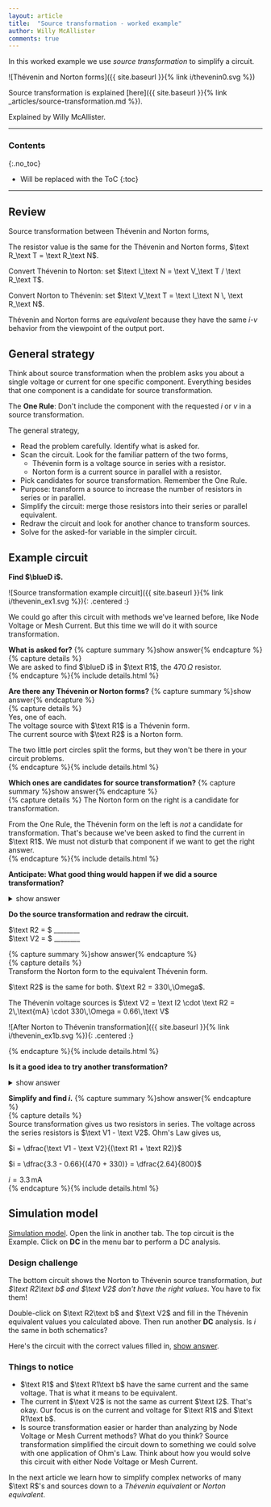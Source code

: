 ```yaml
---
layout: article
title:  "Source transformation - worked example"
author: Willy McAllister
comments: true
---
```


In this worked example we use  *source transformation* to simplify a circuit.

![Thévenin and Norton forms]({{ site.baseurl }}{% link i/thevenin0.svg %})

Source transformation is explained [here]({{ site.baseurl }}{% link _articles/source-transformation.md %}).

Explained by Willy McAllister.

----

### Contents
{:.no_toc}

* Will be replaced with the ToC
{:toc}

----

## Review

Source transformation between Thévenin and Norton forms,

The resistor value is the same for the Thévenin and Norton forms, $\text R_\text T = \text R_\text N$.

Convert Thévenin to Norton: set $\text I_\text N = \text V_\text T / \text R_\text T$.  

Convert Norton to Thévenin: set $\text V_\text T = \text I_\text N \, \text R_\text N$. 

Thévenin and Norton forms are *equivalent* because they have the same $i$-$v$ behavior from the viewpoint of the output port.

## General strategy

Think about source transformation when the problem asks you about a single voltage or current for one specific component. Everything besides that one component is a candidate for source transformation.

The **One Rule**: Don't include the component with the requested $i$ or $v$ in a source transformation. 

The general strategy,
* Read the problem carefully. Identify what is asked for.
* Scan the circuit. Look for the familiar pattern of the two forms, 
  * Thévenin form is a voltage source in series with a resistor.
  * Norton form is a current source in parallel with a resistor.
* Pick candidates for source transformation. Remember the One Rule.
* Purpose: transform a source to increase the number of resistors in series or in parallel. 
* Simplify the circuit: merge those resistors into their series or parallel equivalent.
* Redraw the circuit and look for another chance to transform sources.
* Solve for the asked-for variable in the simpler circuit.

## Example circuit 

**Find $\blueD i$.**

![Source transformation example circuit]({{ site.baseurl }}{% link i/thevenin_ex1.svg %}){: .centered :}

We could go after this circuit with methods we've learned before, like Node Voltage or Mesh Current. But this time we will do it with source transformation.

**What is asked for?**
{% capture summary %}show answer{% endcapture %}  
{% capture details %}  
We are asked to find $\blueD i$ in $\text R1$, the $470 \,\Omega$ resistor.  
{% endcapture %}{% include details.html %} 

**Are there any Thévenin or Norton forms?**
{% capture summary %}show answer{% endcapture %}  
{% capture details %}  
Yes, one of each.  
The voltage source with $\text R1$ is a Thévenin form.  
The current source with $\text R2$ is a Norton form.

The two little port circles split the forms, but they won't be there in your circuit problems.  
{% endcapture %}{% include details.html %} 

**Which ones are candidates for source transformation?**
{% capture summary %}show answer{% endcapture %}  
{% capture details %}
The Norton form on the right is a candidate for transformation.

From the One Rule, the Thévenin form on the left is *not* a candidate for transformation. That's because we've been asked to find the current in $\text R1$. We must not disturb that component if we want to get the right answer.  
{% endcapture %}{% include details.html %} 

**Anticipate: What good thing would happen if we did a source transformation?**
<details>
    <summary>show answer</summary>
    <p>If we transform the Norton form we'll end up with the two resistors in series. That creates the opportunity to simplify.</p>
</details>

**Do the source transformation and redraw the circuit.**

$\text R2 = $ \_\_\_\_\_\_\_\_  
$\text V2 = $ \_\_\_\_\_\_\_\_

{% capture summary %}show answer{% endcapture %}  
{% capture details %}  
Transform the Norton form to the equivalent Thévenin form.

$\text R2$ is the same for both. $\text R2 = 330\,\Omega$.

The Thévenin voltage sources is $\text V2 = \text I2 \cdot \text R2 = 2\,\text{mA} \cdot 330\,\Omega = 0.66\,\text V$

![After Norton to Thévenin transformation]({{ site.baseurl }}{% link i/thevenin_ex1b.svg %}){: .centered :}

{% endcapture %}{% include details.html %} 

**Is it a good idea to try another transformation?**
<details>
    <summary>show answer</summary>
    <p>Not really. Current $i$ flows through $\text R1$. Anything else we try would involve touching $\text R1$, which would violate the One Rule.</p>
</details>

**Simplify and find $i$.**
{% capture summary %}show answer{% endcapture %}  
{% capture details %}  
Source transformation gives us two resistors in series. The voltage across the series resistors is $\text V1 - \text V2$. Ohm's Law gives us,

$i = \dfrac{\text V1 - \text V2}{(\text R1 + \text R2)}$

$i = \dfrac{3.3 - 0.66}{(470 + 330)} = \dfrac{2.64}{800}$

$i = 3.3\,\text{mA}$  
{% endcapture %}{% include details.html %} 

## Simulation model

[Simulation model](https://spinningnumbers.org/circuit-sandbox/index.html?value=[["w",[296,192,296,200]],["w",[264,192,296,192]],["w",[184,192,216,192]],["v",[296,200,4],{"name":"V2","value":"dc(1)","_json_":3},["5","0"]],["w",[296,248,160,248]],["w",[136,192,128,192]],["w",[96,192,112,192]],["a",[112,192,0],{"color":"magenta","offset":"0","_json_":7},["4","7"]],["w",[96,248,160,248]],["g",[160,248,0],{"_json_":9},["0"]],["w",[96,200,96,192]],["r",[184,192,5],{"name":"R1b","r":"470","_json_":11},["6","7"]],["r",[216,192,3],{"name":"R2b","r":"1","_json_":12},["6","5"]],["v",[96,200,0],{"name":"V1b","value":"dc(3.3)","_json_":13},["4","0"]],["w",[296,72,208,72]],["w",[184,72,208,72]],["w",[208,80,208,72]],["w",[296,128,208,128]],["w",[160,128,208,128]],["w",[136,72,128,72]],["w",[96,72,112,72]],["a",[112,72,0],{"color":"magenta","offset":"0","_json_":21},["1","3"]],["w",[96,128,160,128]],["g",[160,128,0],{"_json_":23},["0"]],["w",[296,72,296,80]],["w",[96,80,96,72]],["r",[184,72,5],{"name":"R1","r":"470","_json_":26},["2","3"]],["r",[208,80,0],{"name":"R2","r":"330","_json_":27},["2","0"]],["i",[296,128,2],{"name":"I2","value":"dc(2m)","_json_":28},["0","2"]],["v",[96,80,0],{"name":"V1","value":"dc(3.3)","_json_":29},["1","0"]],["view",-8.800000000000011,46.739999999999995,1.953125,"50","10","1G",null,"100","0.01","1000"]]). Open the link in another tab. The top circuit is the Example. Click on **DC** in the menu bar to perform a DC analysis. 

### Design challenge 
The bottom circuit shows the Norton to Thévenin source transformation, *but $\text R2\text b$ and $\text V2$ don't have the right values*. You have to fix them!

Double-click on $\text R2\text b$ and $\text V2$ and fill in the Thévenin equivalent values you calculated above. Then run another **DC** analysis. Is $i$ the same in both schematics?

Here's the circuit with the correct values filled in,
[show answer](https://spinningnumbers.org/circuit-sandbox/index.html?value=[["v",[96,80,0],{"name":"V1","value":"dc(3.3)","_json_":0},["6","0"]],["i",[296,128,2],{"name":"I2","value":"dc(2m)","_json_":1},["0","7"]],["r",[208,80,0],{"name":"R2","r":"330","_json_":2},["7","0"]],["r",[184,72,5],{"name":"R1","r":"470","_json_":3},["7","5"]],["w",[96,80,96,72]],["w",[296,72,296,80]],["g",[160,128,0],{"_json_":6},["0"]],["w",[96,128,160,128]],["a",[112,72,0],{"color":"magenta","offset":"0","_json_":8},["6","5"]],["w",[96,72,112,72]],["w",[136,72,128,72]],["w",[160,128,208,128]],["w",[296,128,208,128]],["w",[208,80,208,72]],["w",[184,72,208,72]],["w",[296,72,208,72]],["v",[96,200,0],{"name":"V1b","value":"dc(3.3)","_json_":16},["3","0"]],["r",[216,192,3],{"name":"R2b","r":"330","_json_":17},["4","1"]],["r",[184,192,5],{"name":"R1b","r":"470","_json_":18},["4","2"]],["w",[96,200,96,192]],["g",[160,248,0],{"_json_":20},["0"]],["w",[96,248,160,248]],["a",[112,192,0],{"color":"magenta","offset":"0","_json_":22},["3","2"]],["w",[96,192,112,192]],["w",[136,192,128,192]],["w",[296,248,160,248]],["v",[296,200,4],{"name":"V2","value":"dc(660m)","_json_":26},["1","0"]],["w",[184,192,216,192]],["w",[264,192,296,192]],["w",[296,192,296,200]],["view",-8.800000000000011,46.739999999999995,1.953125,"50","10","1G",null,"100","0.01","1000"]]).  

### Things to notice

* $\text R1$ and $\text R1\text b$ have the same current and the same voltage. That is what it means to be equivalent. 
* The current in $\text V2$ is not the same as current $\text I2$. That's okay. Our focus is on the current and voltage for $\text R1$ and $\text R1\text b$.
* Is source transformation easier or harder than analyzing by Node Voltage or Mesh Current methods? What do you think? Source transformation simplified the circuit down to something we could solve with one application of Ohm's Law. Think about how you would solve this circuit with either Node Voltage or Mesh Current.

In the next article we learn how to simplify complex networks of many $\text R$'s and sources down to a *Thévenin equivalent* or *Norton equivalent*.

